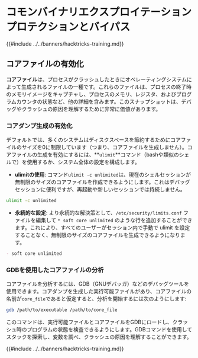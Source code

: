 # コモンバイナリエクスプロイテーションプロテクションとバイパス

{{#include ../../banners/hacktricks-training.md}}

## コアファイルの有効化

**コアファイル**は、プロセスがクラッシュしたときにオペレーティングシステムによって生成されるファイルの一種です。これらのファイルは、プロセスの終了時のメモリイメージをキャプチャし、プロセスのメモリ、レジスタ、およびプログラムカウンタの状態など、他の詳細を含みます。このスナップショットは、デバッグやクラッシュの原因を理解するために非常に価値があります。

### **コアダンプ生成の有効化**

デフォルトでは、多くのシステムはディスクスペースを節約するためにコアファイルのサイズを0に制限しています（つまり、コアファイルを生成しません）。コアファイルの生成を有効にするには、**`ulimit`**コマンド（bashや類似のシェルで）を使用するか、システム全体の設定を構成します。

- **ulimitの使用**: コマンド`ulimit -c unlimited`は、現在のシェルセッションが無制限のサイズのコアファイルを作成できるようにします。これはデバッグセッションに便利ですが、再起動や新しいセッションでは持続しません。
```bash
ulimit -c unlimited
```
- **永続的な設定**: より永続的な解決策として、`/etc/security/limits.conf` ファイルを編集して `* soft core unlimited` のような行を追加することができます。これにより、すべてのユーザーがセッション内で手動で ulimit を設定することなく、無制限のサイズのコアファイルを生成できるようになります。
```markdown
- soft core unlimited
```
### **GDBを使用したコアファイルの分析**

コアファイルを分析するには、GDB（GNUデバッガ）などのデバッグツールを使用できます。コアダンプを生成した実行可能ファイルがあり、コアファイルの名前が`core_file`であると仮定すると、分析を開始するには次のようにします:
```bash
gdb /path/to/executable /path/to/core_file
```
このコマンドは、実行可能ファイルとコアファイルをGDBにロードし、クラッシュ時のプログラムの状態を検査できるようにします。GDBコマンドを使用してスタックを探索し、変数を調べ、クラッシュの原因を理解することができます。

{{#include ../../banners/hacktricks-training.md}}
